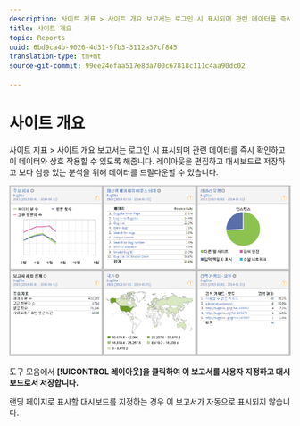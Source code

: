 ```yaml
---
description: 사이트 지표 > 사이트 개요 보고서는 로그인 시 표시되며 관련 데이터를 즉시 확인하고 이 데이터와 상호 작용할 수 있도록 해줍니다. 레이아웃을 편집하고 대시보드로 저장하고 보다 심층 있는 분석을 위해 데이터를 드릴다운할 수 있습니다.
title: 사이트 개요
topic: Reports
uuid: 6bd9ca4b-9026-4d31-9fb3-3112a37cf845
translation-type: tm+mt
source-git-commit: 99ee24efaa517e8da700c67818c111c4aa90dc02

---
```



# 사이트 개요

사이트 지표 &gt; 사이트 개요 보고서는 로그인 시 표시되며 관련 데이터를 즉시 확인하고 이 데이터와 상호 작용할 수 있도록 해줍니다. 레이아웃을 편집하고 대시보드로 저장하고 보다 심층 있는 분석을 위해 데이터를 드릴다운할 수 있습니다.

![](assets/site_overview_report.png)

도구 모음에서 **[!UICONTROL 레이아웃]을 클릭하여 이 보고서를 사용자 지정하고 대시보드로서 저장합니다.**

랜딩 페이지로 표시할 대시보드를 지정하는 경우 이 보고서가 자동으로 표시되지 않습니다.
